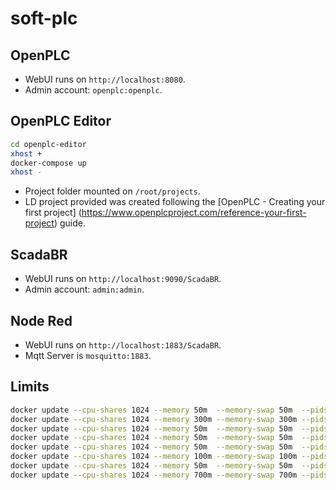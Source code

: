 # soft-plc

## OpenPLC

* WebUI runs on `http://localhost:8080`.
* Admin account: `openplc:openplc`.

## OpenPLC Editor

```sh
cd openplc-editor
xhost +
docker-compose up
xhost -
```

* Project folder mounted on `/root/projects`.
* LD project provided was created following the [OpenPLC - Creating your first
  project] (https://www.openplcproject.com/reference-your-first-project) guide.

## ScadaBR

* WebUI runs on `http://localhost:9090/ScadaBR`.
* Admin account: `admin:admin`.

## Node Red

* WebUI runs on `http://localhost:1883/ScadaBR`.
* Mqtt Server is `mosquitto:1883`.

## Limits

```bash
docker update --cpu-shares 1024 --memory 50m  --memory-swap 50m  --pids-limit 1024 softplc-level-high-switch
docker update --cpu-shares 1024 --memory 300m --memory-swap 300m --pids-limit 1024 softplc-node-red
docker update --cpu-shares 1024 --memory 50m  --memory-swap 50m  --pids-limit 1024 softplc-inlet-valve
docker update --cpu-shares 1024 --memory 50m  --memory-swap 50m  --pids-limit 1024 softplc-outlet-valve
docker update --cpu-shares 1024 --memory 50m  --memory-swap 50m  --pids-limit 1024 softplc-level-low-switch
docker update --cpu-shares 1024 --memory 100m --memory-swap 100m --pids-limit 1024 softplc-openplc
docker update --cpu-shares 1024 --memory 50m  --memory-swap 50m  --pids-limit 1024 softplc-mosquitto
docker update --cpu-shares 1024 --memory 700m --memory-swap 700m --pids-limit 1024 softplc-scadabr
```